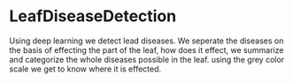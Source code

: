 # LeafDiseaseDetection
Using deep learning we detect lead diseases.
We seperate the diseases on the basis of effecting the part of the leaf, how does it effect, we summarize and categorize the whole diseases possible in the leaf.
using the grey color scale we get to know where it is effected.
